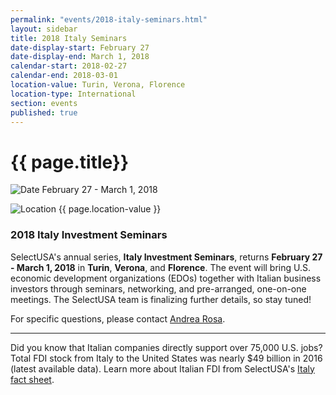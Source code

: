 ```yaml
---
permalink: "events/2018-italy-seminars.html"
layout: sidebar
title: 2018 Italy Seminars
date-display-start: February 27
date-display-end: March 1, 2018
calendar-start: 2018-02-27
calendar-end: 2018-03-01
location-value: Turin, Verona, Florence
location-type: International
section: events
published: true
---
```


# {{ page.title}}

![Date](https://google.github.io/material-design-icons/action/svg/design/ic_event_24px.svg "Date") February 27 - March 1, 2018

![Location](http://google.github.io/material-design-icons/social/svg/design/ic_location_city_24px.svg "Location") {{ page.location-value }}

### 2018 Italy Investment Seminars

SelectUSA's annual series, **Italy Investment Seminars**, returns **February 27 - March 1, 2018** in **Turin**, **Verona**, and **Florence**. The event will bring U.S. economic development organizations (EDOs) together with Italian business investors through seminars, networking, and pre-arranged, one-on-one meetings. The SelectUSA team is finalizing further details, so stay tuned!

For specific questions, please contact [Andrea Rosa](mailto:andrea.rosa@trade.gov).

---

Did you know that Italian companies directly support over 75,000 U.S. jobs? Total FDI stock from Italy to the United States was nearly $49 billion in 2016 (latest available data). Learn more about Italian FDI from SelectUSA's [Italy fact sheet](https://www.selectusa.gov/country-fact-sheet/Italy).
